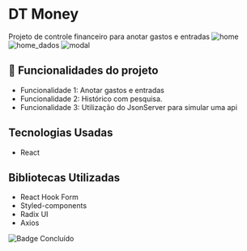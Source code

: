 # DT Money

Projeto de controle financeiro para anotar gastos e entradas
![home](https://user-images.githubusercontent.com/73999334/199313267-3aa70aa0-bf30-4cf0-b3f8-af3eac9f41ca.png)
![home_dados](https://user-images.githubusercontent.com/73999334/199313479-d1f2b948-c58c-46ab-9b4e-e18693962a4f.png)
![modal](https://user-images.githubusercontent.com/73999334/199313518-2880e0fd-252d-4e5d-b147-fef0d018f51f.png)

## :hammer: Funcionalidades do projeto

- Funcionalidade 1: Anotar gastos e entradas
- Funcionalidade 2: Histórico com pesquisa.
- Funcionalidade 3: Utilização do JsonServer para simular uma api

## Tecnologias Usadas

- React

## Bibliotecas Utilizadas

- React Hook Form
- Styled-components
- Radix UI
- Axios

![Badge Concluído](http://img.shields.io/static/v1?label=STATUS&message=%20Concluído&color=GREEN&style=for-the-badge)
